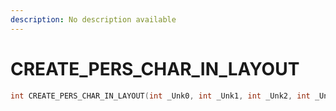 ```yaml
---
description: No description available 
---
```


# CREATE_PERS_CHAR_IN_LAYOUT

```cpp
int CREATE_PERS_CHAR_IN_LAYOUT(int _Unk0, int _Unk1, int _Unk2, int _Unk3, int _Unk4, int _Unk5, int _Unk6);
```